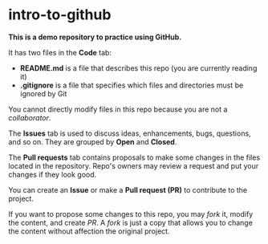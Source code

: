 # intro-to-github
**This is a demo repository to practice using GitHub.**

It has two files in the **Code** tab:
- **README.md** is a file that describes this repo (you are currently reading it)
- **.gitignore** is a file that specifies which files and directories must be ignored by Git

You cannot directly modify files in this repo because you are not a *collaborator*.

The **Issues** tab is used to discuss ideas, enhancements, bugs, questions, and so on. They are grouped by **Open** and **Closed**.

The **Pull requests** tab contains proposals to make some changes in the files located in the repository. Repo's owners may review a request and put your changes if they look good.

You can create an **Issue** or make a **Pull request (PR)** to contribute to the project.

If you want to propose some changes to this repo, you may *fork* it, modify the content, and create *PR*. A *fork* is just a copy that allows you to change the content without affection the original project.
